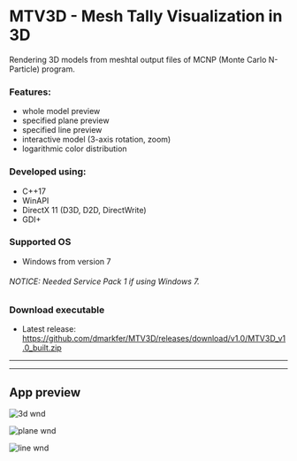 # MTV3D - Mesh Tally Visualization in 3D

Rendering 3D models from meshtal output files of MCNP (Monte Carlo N-Particle) program.

### Features:
- whole model preview
- specified plane preview
- specified line preview
- interactive model (3-axis rotation, zoom)
- logarithmic color distribution

### Developed using:
- C++17
- WinAPI
- DirectX 11 (D3D, D2D, DirectWrite)
- GDI+

### Supported OS
- Windows from version 7

###### NOTICE: Needed Service Pack 1 if using Windows 7.

### Download executable
- Latest release: https://github.com/dmarkfer/MTV3D/releases/download/v1.0/MTV3D_v1.0_built.zip

---
---

## App preview

![3d wnd](https://user-images.githubusercontent.com/34462030/59397989-c6b2f480-8d8e-11e9-9642-796277bfac53.png)

![plane wnd](https://user-images.githubusercontent.com/34462030/59398023-efd38500-8d8e-11e9-9623-e3db7fd6fb60.png)

![line wnd](https://user-images.githubusercontent.com/34462030/59398055-0c6fbd00-8d8f-11e9-9570-97fd55f5fffb.png)
